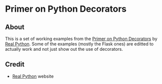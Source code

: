# Primer on Python Decorators #

## About ##

This is a set of working examples from the [Primer on Python Decorators] by [Real Python]. Some of the examples (mostly the Flask ones) are editted to actually work and not just show out the use of decorators.

## Credit ##

* [Real Python] website


[Primer on Python Decorators]: https://realpython.com/primer-on-python-decorators/
[Real Python]: https://realpython.com/primer-on-python-decorators/
